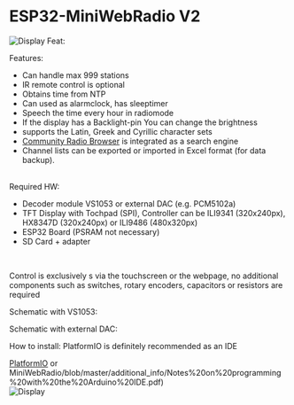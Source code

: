 # ESP32-MiniWebRadio V2

![Display](https://github.com/schreibfaul1/ESP32-MiniWebRadio/blob/MiniWebRadio-V2/additional_info/MiniWebRadio.jpg)
Feat:<ul></ul>
Features:
<ul>
<li>Can handle max 999 stations</li>
<li>IR remote control is optional</li>
<li>Obtains time from NTP</li>
<li>Can used as alarmclock, has sleeptimer</li>
<li>Speech the time every hour in radiomode</li>
<li>If the display has a Backlight-pin You can change the brightness</li>
<li>supports the Latin, Greek and Cyrillic character sets</li>
<li><a href="https://www.radio-browser.info/">Community Radio Browser</a> is integrated as a search engine</li>
<li>Channel lists can be exported or imported in Excel format (for data backup).</li>
</ul><br>
Required HW:
<ul>
<li>Decoder module VS1053 or external DAC (e.g. PCM5102a)</li>
<li>TFT Display with Tochpad (SPI), Controller can be ILI9341 (320x240px), HX8347D (320x240px) or ILI9486 (480x320px)</li>
<li>ESP32 Board (PSRAM not necessary)</li>
<li>SD Card + adapter</li>
</ul><br>

Control is exclusively s via the touchscreen or the webpage, no additional components such as switches, rotary encoders, capacitors or resistors are required

Schematic with VS1053:

Schematic with external DAC:

How to install:
PlatformIO is definitely recommended as an IDE

[PlatformIO](https://github.com/schreibfaul1/ESP32-MiniWebRadio/blob/master/additional_info/Notes%20on%20programming%20with%20PlatformIO.pdf) or 
MiniWebRadio/blob/master/additional_info/Notes%20on%20programming%20with%20the%20Arduino%20IDE.pdf)<br>
![Display](https://github.com/schreibfaul1/ESP32-MiniWebRadio/blob/master/additional_info/MiniWebRadio1.jpg)
